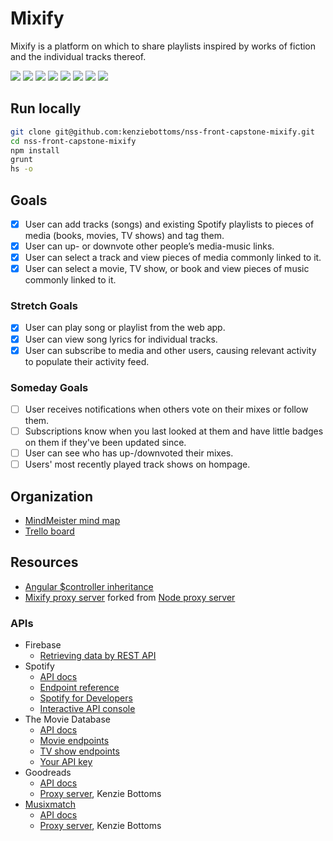 # Mixify

Mixify is a platform on which to share playlists inspired by works of fiction and the individual tracks thereof.

![](https://img.shields.io/badge/data-firebase-yellow.svg)
![](https://img.shields.io/badge/template-angular-red.svg)
![](https://img.shields.io/badge/modularity-browserify-blue.svg)
![](https://img.shields.io/badge/task_runner-grunt-orange.svg)
![](https://img.shields.io/badge/css_framework-materialize-ee6e73.svg)
![](https://img.shields.io/badge/hosting-github_pages-green.svg)
![](https://img.shields.io/badge/mvp-working-green.svg)
![](https://img.shields.io/badge/bonus-wip-yellow.svg)

## Run locally

```bash
git clone git@github.com:kenziebottoms/nss-front-capstone-mixify.git
cd nss-front-capstone-mixify
npm install
grunt
hs -o
```

## Goals

- [x] User can add tracks (songs) and existing Spotify playlists to pieces of media (books, movies, TV shows) and tag them.
- [x] User can up- or downvote other people’s media-music links.
- [x] User can select a track and view pieces of media commonly linked to it.
- [x] User can select a movie, TV show, or book and view pieces of music commonly linked to it.

### Stretch Goals
- [x] User can play song or playlist from the web app.
- [x] User can view song lyrics for individual tracks.
- [x] User can subscribe to media and other users, causing relevant activity to populate their activity feed.

### Someday Goals

- [ ] User receives notifications when others vote on their mixes or follow them.
- [ ] Subscriptions know when you last looked at them and have little badges on them if they've been updated since.
- [ ] User can see who has up-/downvoted their mixes.
- [ ] Users' most recently played track shows on hompage.

## Organization
- [MindMeister mind map](https://mm.tt/994144307?t=3TqRJrEdLy)
- [Trello board](https://trello.com/b/oTWe6Xq2/mixify)

## Resources
- [Angular $controller inheritance](https://stackoverflow.com/questions/18461263/can-an-angularjs-controller-inherit-from-another-controller-in-the-same-module)
- [Mixify proxy server](https://github.com/kenziebottoms/mixify-proxy-server) forked from [Node proxy server](https://github.com/BlaiseRoberts/proxy-server)

### APIs

- Firebase
  - [Retrieving data by REST API](https://firebase.google.com/docs/database/rest/retrieve-data)
- Spotify
  - [API docs](https://developer.spotify.com/web-api/)
  - [Endpoint reference](https://developer.spotify.com/web-api/endpoint-reference/)
  - [Spotify for Developers](https://beta.developer.spotify.com/dashboard/applications)
  - [Interactive API console](https://developer.spotify.com/web-api/console/)
- The Movie Database
  - [API docs](https://developers.themoviedb.org/3)
  - [Movie endpoints](https://developers.themoviedb.org/3/movies/get-movie-details)
  - [TV show endpoints](https://developers.themoviedb.org/3/tv/get-tv-details)
  - [Your API key](https://www.themoviedb.org/settings/api)
- Goodreads
  - [API docs](https://www.goodreads.com/api)
  - [Proxy server](https://github.com/kenziebottoms/mixify-proxy-server), Kenzie Bottoms
- [Musixmatch](https://developer.musixmatch.com/)
  - [API docs](https://developer.musixmatch.com/documentation)
  - [Proxy server](https://github.com/kenziebottoms/mixify-proxy-server), Kenzie Bottoms